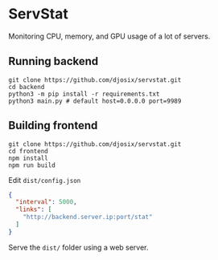 # ServStat

Monitoring CPU, memory, and GPU usage of a lot of servers.

## Running backend

```shell
git clone https://github.com/djosix/servstat.git
cd backend
python3 -m pip install -r requirements.txt
python3 main.py # default host=0.0.0.0 port=9989
```

## Building frontend

```shell
git clone https://github.com/djosix/servstat.git
cd frontend
npm install
npm run build
```

Edit `dist/config.json`

```json
{
  "interval": 5000,
  "links": [
    "http://backend.server.ip:port/stat"
  ]
}
```

Serve the `dist/` folder using a web server.
